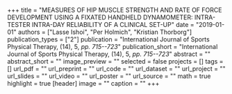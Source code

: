 +++
title = "MEASURES OF HIP MUSCLE STRENGTH AND RATE OF FORCE DEVELOPMENT USING A FIXATED HANDHELD DYNAMOMETER: INTRA-TESTER INTRA-DAY RELIABILITY OF A CLINICAL SET-UP"
date = "2019-01-01"
authors = ["Lasse Ishoi", "Per Holmich", "Kristian Thorborg"]
publication_types = ["2"]
publication = "International Journal of Sports Physical Therapy, (14), 5, _pp. 715--723_"
publication_short = "International Journal of Sports Physical Therapy, (14), 5, _pp. 715--723_"
abstract = ""
abstract_short = ""
image_preview = ""
selected = false
projects = []
tags = []
url_pdf = ""
url_preprint = ""
url_code = ""
url_dataset = ""
url_project = ""
url_slides = ""
url_video = ""
url_poster = ""
url_source = ""
math = true
highlight = true
[header]
image = ""
caption = ""
+++
